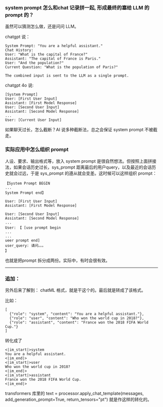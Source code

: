 ### system prompt 怎么和chat 记录拼一起, 形成最终的塞给 LLM 的 prompt 的？

虽然可以猜测怎么做，还是问问 LLM。

chatgpt 说： 
```
System Prompt: "You are a helpful assistant."
Chat History:
User: "What is the capital of France?"
Assistant: "The capital of France is Paris."
User: "And the population?"
Current Question: "What is the population of Paris?"

The combined input is sent to the LLM as a single prompt.
```

chatgpt 4o 说:
```
[System Prompt]
User: [First User Input]
Assistant: [First Model Response]
User: [Second User Input]
Assistant: [Second Model Response]
...
User: [Current User Input]
```

如果聊天过长，怎么截断？AI 说多种截断法，总之会保证 system prompt 不被截走。

### 实际应用中怎么组织 prompt
人设、要求、输出格式等，放入 system prompt 是很自然想法。但按照上面拼接法，如果会话历史过长，sys_prompt 距离最后的用户query，以及最近的会话历史就会过远，于是 sys_prompt 的遵从就会变差。这时候可以这样组织 prompt：
```
【System Prompt BEGIN
...
System Prompt end】

User: [First User Input]
Assistant: [First Model Response]

User: [Second User Input]
Assistant: [Second Model Response]
...
User: 【 [use prompt begin
...
...
ueer prompt end]
user_query: 请问。。。
】
```
也就是把prompt 拆分成两份。实际中，有时会很有效。

----

### 追加：

另外后来了解到： chatML 格式，就是干这个的。最后就是转成了该格式。

比如：

```
[
  {"role": "system", "content": "You are a helpful assistant."},
  {"role": "user", "content": "Who won the world cup in 2018?"},
  {"role": "assistant", "content": "France won the 2018 FIFA World Cup."}
]
```

转化成了
```
<|im_start|>system
You are a helpful assistant.
<|im_end|>
<|im_start|>user
Who won the world cup in 2018?
<|im_end|>
<|im_start|>assistant
France won the 2018 FIFA World Cup.
<|im_end|>
```

transformers 库里的 text = processor.apply_chat_template(messages, add_generation_prompt=True, return_tensors="pt") 就是作这样的转化的。
